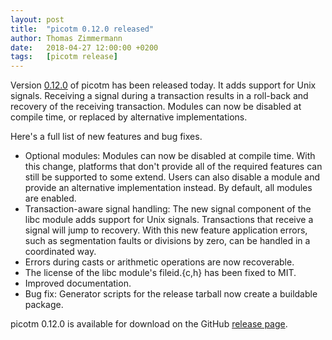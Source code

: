 ```yaml
---
layout: post
title:  "picotm 0.12.0 released"
author: Thomas Zimmermann
date:   2018-04-27 12:00:00 +0200
tags:   [picotm release]
---
```


Version [0.12.0][picotm_0_12_0] of picotm has been released today. It
adds support for Unix signals. Receiving a signal during a transaction
results in a roll-back and recovery of the receiving transaction.
Modules can now be disabled at compile time, or replaced by alternative
implementations.

<!-- excerpt -->

Here's a full list of new features and bug fixes.

 - Optional modules: Modules can now be disabled at compile time. With
   this change, platforms that don't provide all of the required features
   can still be supported to some extend. Users can also disable a module
   and provide an alternative implementation instead. By default, all
   modules are enabled.
 - Transaction-aware signal handling: The new signal component of the
   libc module adds support for Unix signals. Transactions that receive
   a signal will jump to recovery. With this new feature application
   errors, such as segmentation faults or divisions by zero, can be
   handled in a coordinated way.
 - Errors during casts or arithmetic operations are now recoverable.
 - The license of the libc module's fileid.{c,h} has been fixed to MIT.
 - Improved documentation.
 - Bug fix: Generator scripts for the release tarball now create a
            buildable package.

picotm 0.12.0 is available for download on the GitHub
[release page][picotm_0_12_0].

[picotm_0_12_0]:    https://github.com/picotm/picotm/releases/tag/v0.12.0
